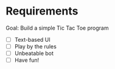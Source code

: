 # Requirements

Goal: Build a simple Tic Tac Toe program

- [ ] Text-based UI
- [ ] Play by the rules
- [ ] Unbeatable bot
- [ ] Have fun!
